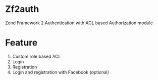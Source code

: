 Zf2auth
=======

Zend Framework 2 Authentication with ACL based Authorization module

Feature
=======

1. Custom role based ACL
2. Login
3. Registration
4. Login and registration with Facebook (optional)
